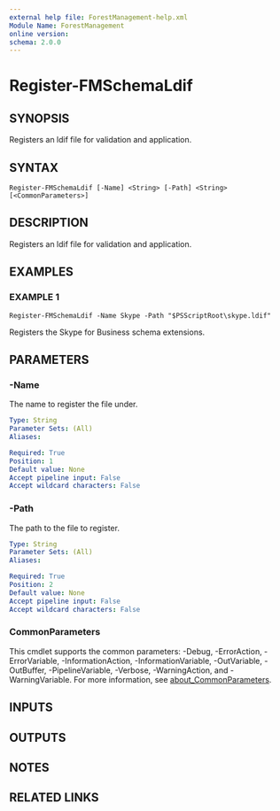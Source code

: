 ```yaml
---
external help file: ForestManagement-help.xml
Module Name: ForestManagement
online version:
schema: 2.0.0
---
```


# Register-FMSchemaLdif

## SYNOPSIS
Registers an ldif file for validation and application.

## SYNTAX

```
Register-FMSchemaLdif [-Name] <String> [-Path] <String> [<CommonParameters>]
```

## DESCRIPTION
Registers an ldif file for validation and application.

## EXAMPLES

### EXAMPLE 1
```
Register-FMSchemaLdif -Name Skype -Path "$PSScriptRoot\skype.ldif"
```

Registers the Skype for Business schema extensions.

## PARAMETERS

### -Name
The name to register the file under.

```yaml
Type: String
Parameter Sets: (All)
Aliases:

Required: True
Position: 1
Default value: None
Accept pipeline input: False
Accept wildcard characters: False
```

### -Path
The path to the file to register.

```yaml
Type: String
Parameter Sets: (All)
Aliases:

Required: True
Position: 2
Default value: None
Accept pipeline input: False
Accept wildcard characters: False
```

### CommonParameters
This cmdlet supports the common parameters: -Debug, -ErrorAction, -ErrorVariable, -InformationAction, -InformationVariable, -OutVariable, -OutBuffer, -PipelineVariable, -Verbose, -WarningAction, and -WarningVariable. For more information, see [about_CommonParameters](http://go.microsoft.com/fwlink/?LinkID=113216).

## INPUTS

## OUTPUTS

## NOTES

## RELATED LINKS
